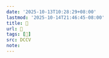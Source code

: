 ```yaml
---
date: '2025-10-13T10:28:29+08:00'
lastmod: '2025-10-14T21:46:45-08:00'
title: 􅟆
url: 􅟆
tags: [𪓛]
src: DCCV
note:
---
```

